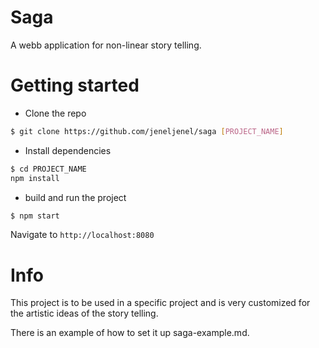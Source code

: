 # Saga
A webb application for non-linear story telling. 


# Getting started
* Clone the repo
```bash
$ git clone https://github.com/jeneljenel/saga [PROJECT_NAME]
```

* Install dependencies
```bash
$ cd PROJECT_NAME
npm install
```

* build and run the project
```bash
$ npm start
```

Navigate to ```http://localhost:8080```

# Info
This project is to be used in a specific project and is very customized for the artistic ideas of the story telling. 

There is an example of how to set it up saga-example.md.    
